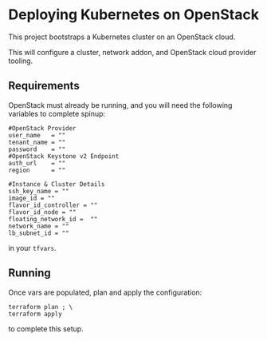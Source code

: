 Deploying Kubernetes on OpenStack
===

This project bootstraps a Kubernetes cluster on an OpenStack cloud.

This will configure a cluster, network addon, and OpenStack cloud provider tooling. 

Requirements
---

OpenStack must already be running, and you will need the following variables to complete spinup:

```hcl
#OpenStack Provider
user_name   = ""
tenant_name = ""
password    = ""
#OpenStack Keystone v2 Endpoint
auth_url    = ""
region      = ""

#Instance & Cluster Details
ssh_key_name = ""
image_id = ""
flavor_id_controller = ""
flavor_id_node = ""
floating_network_id =  ""
network_name = ""
lb_subnet_id = ""
```

in your `tfvars`. 


Running
---

Once vars are populated, plan and apply the configuration:

```
terraform plan ; \
terraform apply
```

to complete this setup. 
